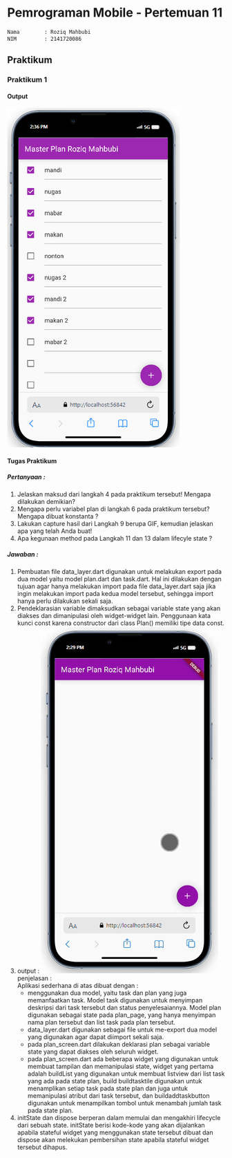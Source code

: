 # Pemrograman Mobile - Pertemuan 11
```
Nama        : Roziq Mahbubi
NIM         : 2141720086
```

## Praktikum


### Praktikum 1

#### Output
![image](docs/p1o.png)

#### Tugas Praktikum
##### Pertanyaan :
1. Jelaskan maksud dari langkah 4 pada praktikum tersebut! Mengapa dilakukan demikian?
2. Mengapa perlu variabel plan di langkah 6 pada praktikum tersebut? Mengapa dibuat konstanta ?
3. Lakukan capture hasil dari Langkah 9 berupa GIF, kemudian jelaskan apa yang telah Anda buat!
4. Apa kegunaan method pada Langkah 11 dan 13 dalam lifecyle state ?

##### Jawaban : 
1. Pembuatan file data_layer.dart digunakan untuk melakukan export pada dua model yaitu model plan.dart dan task.dart. Hal ini dilakukan dengan tujuan agar hanya melakukan import pada file data_layer.dart saja jika ingin melakukan import pada kedua model tersebut, sehingga import hanya perlu dilakukan sekali saja.
2. Pendeklarasian variable dimaksudkan sebagai variable state yang akan diakses dan dimanipulasi oleh widget-widget lain. Penggunaan kata kunci const karena constructor dari class Plan() memiliki tipe data const.
3. 
   output :
   ![image](docs/p1l9.gif)
   <br>penjelasan :<br>
   Aplikasi sederhana di atas dibuat dengan :<br>
    - menggunakan dua model, yaitu task dan plan yang juga memanfaatkan task. Model task digunakan untuk menyimpan deskripsi dari task tersebut dan status penyelesaiannya. Model plan digunakan sebagai state pada plan_page, yang hanya menyimpan nama plan tersebut dan list task pada plan tersebut.
    - data_layer.dart digunakan sebagai file untuk me-export dua model yang digunakan agar dapat diimport sekali saja.
    - pada plan_screen.dart dilakukan deklarasi plan sebagai variable state yang dapat diakses oleh seluruh widget.
    - pada plan_screen.dart ada beberapa widget yang digunakan untuk membuat tampilan dan memanipulasi state, widget yang pertama adalah buildList yang digunakan untuk membuat listview dari list task yang ada pada state plan, build buildtasktile digunakan untuk menamplikan setiap task pada state plan dan juga untuk memanipulasi atribut dari task tersebut,  dan buildaddtaskbutton digunakan untuk menampilkan tombol untuk menambah jumlah task pada state plan.
4. initState dan dispose berperan dalam memulai dan mengakhiri lifecycle dari sebuah state. initState berisi kode-kode yang akan dijalankan apabila stateful widget yang menggunakan state tersebut dibuat dan dispose akan melekukan pembersihan state apabila stateful widget tersebut dihapus.